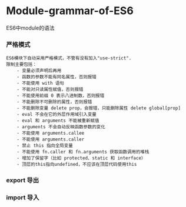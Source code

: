 # Module-grammar-of-ES6
ES6中module的语法  
### 严格模式
    ES6模块下自动采用严格模式，不管有没有加入"use-strict".  
    限制主要包括：  
        - 变量必须声明后再用
        - 函数的参数不能有同名属性，否则报错
        - 不能使用 with 语句
        - 不能对只读属性赋值，否则报错
        - 不能使用前缀 0 表示八进制数，否则报错
        - 不能删除不可删除的属性，否则报错
        - 不能删除变量 delete prop，会报错，只能删除属性 delete global[prop]
        - eval 不会在它的外层作用域引入变量
        - eval 和 arguments 不能被重新赋值
        - arguments 不会自动反映函数参数的变化
        - 不能使用 arguments.callee
        - 不能使用 arguments.caller
        - 禁止 this 指向全局变量
        - 不能使用 fn.caller 和 fn.arguments 获取函数调用的堆栈
        - 增加了保留字（比如 protected、static 和 interface）
        - 顶层的this指向undefined，不应该在顶层代码使用this
### export 导出
### import 导入
